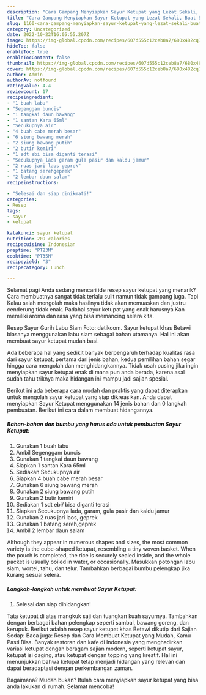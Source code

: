 ```yaml
---
description: "Cara Gampang Menyiapkan Sayur Ketupat yang Lezat Sekali, Buat Buka Puasa}"
title: "Cara Gampang Menyiapkan Sayur Ketupat yang Lezat Sekali, Buat Buka Puasa}"
slug: 1160-cara-gampang-menyiapkan-sayur-ketupat-yang-lezat-sekali-buat-buka-puasa
category: Uncategorized
date: 2022-10-22T16:05:55.207Z
image: https://img-global.cpcdn.com/recipes/607d555c12ceb8a7/680x482cq70/sayur-ketupat-foto-resep-utama.jpg
hideToc: false
enableToc: true
enableTocContent: false
thumbnail: https://img-global.cpcdn.com/recipes/607d555c12ceb8a7/680x482cq70/sayur-ketupat-foto-resep-utama.jpg
cover: https://img-global.cpcdn.com/recipes/607d555c12ceb8a7/680x482cq70/sayur-ketupat-foto-resep-utama.jpg
author: Admin
authorAv: notfound
ratingvalue: 4.4
reviewcount: 17
recipeingredient:
- "1 buah labu"
- "Segenggam buncis"
- "1 tangkai daun bawang"
- "1 santan Kara 65ml"
- "Secukupnya air"
- "4 buah cabe merah besar"
- "6 siung bawang merah"
- "2 siung bawang putih"
- "2 butir kemiri"
- "1 sdt ebi bisa diganti terasi"
- "Secukupnya lada garam gula pasir dan kaldu jamur"
- "2 ruas jari laos geprek"
- "1 batang serehgeprek"
- "2 lembar daun salam"
recipeinstructions:

- "Selesai dan siap dinikmati!"
categories:
- Resep
tags:
- sayur
- ketupat

katakunci: sayur ketupat 
nutrition: 209 calories
recipecuisine: Indonesian
preptime: "PT23M"
cooktime: "PT35M"
recipeyield: "3"
recipecategory: Lunch

---
```



Selamat pagi Anda sedang mencari ide resep sayur ketupat yang menarik? Cara membuatnya sangat tidak terlalu sulit namun tidak gampang juga. Tapi Kalau salah mengolah maka hasilnya tidak akan memuaskan dan justru cenderung tidak enak. Padahal sayur ketupat yang enak harusnya Kan memiliki aroma dan rasa yang bisa memancing selera kita.


Resep Sayur Gurih Labu Siam Foto: detikcom. Sayur ketupat khas Betawi biasanya menggunakan labu siam sebagai bahan utamanya. Hal ini akan membuat sayur ketupat mudah basi.

Ada beberapa hal yang sedikit banyak berpengaruh terhadap kualitas rasa dari sayur ketupat, pertama dari jenis bahan, kedua pemilihan bahan segar hingga cara mengolah dan menghidangkannya. Tidak usah pusing jika ingin menyiapkan sayur ketupat enak di mana pun anda berada, karena asal sudah tahu triknya maka hidangan ini mampu jadi sajian spesial.


Berikut ini ada beberapa cara mudah dan praktis yang dapat diterapkan untuk mengolah sayur ketupat yang siap dikreasikan. Anda dapat menyiapkan Sayur Ketupat menggunakan 14 jenis bahan dan 0 langkah pembuatan. Berikut ini cara dalam membuat hidangannya.

<!--inarticleads1-->

##### Bahan-bahan dan bumbu yang harus ada untuk pembuatan Sayur Ketupat:

1. Gunakan 1 buah labu
1. Ambil Segenggam buncis
1. Gunakan 1 tangkai daun bawang
1. Siapkan 1 santan Kara 65ml
1. Sediakan Secukupnya air
1. Siapkan 4 buah cabe merah besar
1. Gunakan 6 siung bawang merah
1. Gunakan 2 siung bawang putih
1. Gunakan 2 butir kemiri
1. Sediakan 1 sdt ebi/ bisa diganti terasi
1. Siapkan Secukupnya lada, garam, gula pasir dan kaldu jamur
1. Gunakan 2 ruas jari laos, geprek
1. Gunakan 1 batang sereh,geprek
1. Ambil 2 lembar daun salam


Although they appear in numerous shapes and sizes, the most common variety is the cube-shaped ketupat, resembling a tiny woven basket. When the pouch is completed, the rice is securely sealed inside, and the whole packet is usually boiled in water, or occasionally. Masukkan potongan labu siam, wortel, tahu, dan telur. Tambahkan berbagai bumbu pelengkap jika kurang sesuai selera. 

<!--inarticleads2-->

##### Langkah-langkah untuk membuat Sayur Ketupat:


1. Selesai dan siap dihidangkan!

Tata ketupat di atas mangkuk saji dan tuangkan kuah sayurnya. Tambahkan dengan berbagai bahan pelengkap seperti sambal, bawang goreng, dan kerupuk. Berikut adalah resep sayur ketupat khas Betawi dikutip dari Sajian Sedap: Baca juga: Resep dan Cara Membuat Ketupat yang Mudah, Kamu Pasti Bisa. Banyak restoran dan kafe di Indonesia yang menghadirkan variasi ketupat dengan beragam sajian modern, seperti ketupat sayur, ketupat isi daging, atau ketupat dengan topping yang kreatif. Hal ini menunjukkan bahwa ketupat tetap menjadi hidangan yang relevan dan dapat beradaptasi dengan perkembangan zaman. 

Bagaimana? Mudah bukan? Itulah cara menyiapkan sayur ketupat yang bisa anda lakukan di rumah. Selamat mencoba!

